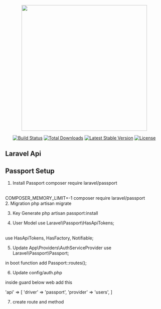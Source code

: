 <p align="center"><a href="https://laravel.com" target="_blank"><img src="https://raw.githubusercontent.com/laravel/art/master/logo-lockup/5%20SVG/2%20CMYK/1%20Full%20Color/laravel-logolockup-cmyk-red.svg" width="400"></a></p>

<p align="center">
<a href="https://travis-ci.org/laravel/framework"><img src="https://travis-ci.org/laravel/framework.svg" alt="Build Status"></a>
<a href="https://packagist.org/packages/laravel/framework"><img src="https://img.shields.io/packagist/dt/laravel/framework" alt="Total Downloads"></a>
<a href="https://packagist.org/packages/laravel/framework"><img src="https://img.shields.io/packagist/v/laravel/framework" alt="Latest Stable Version"></a>
<a href="https://packagist.org/packages/laravel/framework"><img src="https://img.shields.io/packagist/l/laravel/framework" alt="License"></a>
</p>

## Laravel Api
## Passport Setup
1. Install Passport
composer require laravel/passport
<br/>
COMPOSER_MEMORY_LIMIT=-1 composer require laravel/passport
<br/>
2. Migration
php artisan migrate

3. Key Generate
php artisan passport:install

4. User Model
use Laravel\Passport\HasApiTokens;
<br/>
use HasApiTokens, HasFactory, Notifiable;

5. Update App\Providers\AuthServiceProvider
use Laravel\Passport\Passport;

in boot function add
Passport::routes();

6. Update config/auth.php

inside guard below web add this

'api' => [
	'driver' => 'passport',
	'provider' => 'users',
]

7. create route and method

